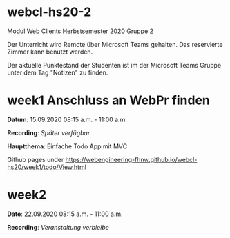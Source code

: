# webcl-hs20-2
Modul Web Clients Herbstsemester 2020 Gruppe 2

Der Unterricht wird Remote über Microsoft Teams gehalten. Das reservierte Zimmer kann benutzt werden.

Der aktuelle Punktestand der Studenten ist im der Microsoft Teams Gruppe unter dem Tag "Notizen" zu finden.

# week1 Anschluss an WebPr finden
**Datum**: 15.09.2020 08:15 a.m. - 11:00 a.m.

**Recording**: *Später verfügbar*

**Hauptthema**: Einfache Todo App mit MVC

Github pages under https://webengineering-fhnw.github.io/webcl-hs20/week1/todo/View.html

# week2
**Date**: 22.09.2020 08:15 a.m. - 11:00 a.m.

**Recording**: *Veranstaltung verbleibe*